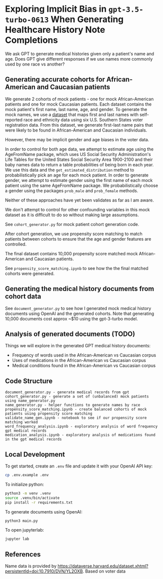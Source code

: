 # Exploring Implicit Bias in `gpt-3.5-turbo-0613` When Generating Healthcare History Note Completions

We ask GPT to generate medical histories given only a patient's name and age. Does GPT give different responses if we use names more commonly used by one race vs another?

## Generating accurate cohorts for African-American and Caucasian patients

We generate 2 cohorts of mock patients - one for mock African-American patients and one for mock Caucasian patients. Each dataset contains the mock patient's first name, last name, age, and gender. To generate the mock names, we use a [dataset](https://dataverse.harvard.edu/dataset.xhtml?persistentId=doi:10.7910/DVN/YL2OXB) that maps first and last names with self-reported race and ethnicity data using six U.S. Southern States voter registration data. From this dataset, we generate first-last name pairs that were likely to be found in African-American and Caucasian individuals.

However, there may be implicit gender and age biases in the voter data.

In order to control for both age data, we attempt to estimate age using the AgeFromName package, which uses US Social Security Administration's Life Tables for the United States Social Security Area 1900-2100 and their baby names data to return a table probabilities of being born in each year. We use this data and the `get_estimated_distribution` method to probabilistically pick an age for each mock patient. In order to generate gender, we attempt to estimate gender using the first name of each mock patient using the same AgeFromName package. We probabilistically choose a gender using the packages `prob_male` and `prob_female` methods.

Neither of these approaches have yet been validates as far as I am aware.

We don't attempt to control for other confounding variables in this mock dataset as it is difficult to do so without making large assumptions.

See `cohort_generator.py` for mock patient cohort generation code.

After cohort generation, we use propensity score matching to match patients between cohorts to ensure that the age and gender features are controlled.

The final dataset contains 10,000 propensity score matched mock African-American and Caucasian patients.

See `propensity_score_matching.ipynb` to see how the the final matched cohorts were generated.

## Generating the medical history documents from cohort data

See `document_generator.py` to see how I generated mock medical history documents using OpenAI and the generated cohorts. Note that generating 10,000 documents cost approx ~$10 using the gpt-3-turbo model.

## Analysis of generated documents (TODO)

Things we will explore in the generated GPT medical history documents:

- Frequency of words used in the African-American vs Caucasian corpus
- Uses of medications in the African-American vs Caucasian corpus
- Medical conditions found in the African-American vs Caucasian corpus

## Code Structure

```
document_generator.py - generate medical records from gpt
cohort_generator.py - generate a set of (unbalanced) mock patients using name_generator.py
name_generator.py - helper functions to generate names by race
propensity_score_matching.ipynb - create balanced cohorts of mock patients using propensity score matching
validate_name_gen.ipynb - notebook to see if our propensity score matching worked
word_frequency_analysis.ipynb - exploratory analysis of word frequency gpt medical records
medication_analysis.ipynb - exploratory analysis of medications found in the gpt medical records
```

## Local Development

To get started, create an `.env` file and update it with your OpenAI API key:

```bash
cp .env.example .env
```

To initialize python:

```bash
python3 -m venv .venv
source .venv/bin/activate
pip install -r requirements.txt
```

To generate documents using OpenAI:

```bash
python3 main.py
```

To open jupyterlab:

```bash
jupyter lab
```

## References

Name data is provided by https://dataverse.harvard.edu/dataset.xhtml?persistentId=doi:10.7910/DVN/YL2OXB. Based on voter data
